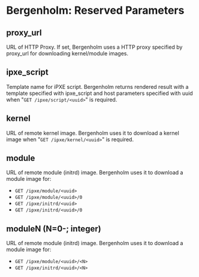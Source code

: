 # Bergenholm: Reserved Parameters

## proxy_url

URL of HTTP Proxy. If set, Bergenholm uses a HTTP proxy specified by
proxy_url for downloading kernel/module images.

## ipxe_script

Template name for iPXE script. Bergenholm returns rendered result with
a template specified with ipxe_script and host parameters specified
with uuid when "```GET /ipxe/script/<uuid>```" is required.

## kernel

URL of remote kernel image. Bergenholm uses it to download a kernel
image when "```GET /ipxe/kernel/<uuid>```" is required.

## module

URL of remote module (initrd) image. Bergenholm uses it to download a
module image for:

* ```GET /ipxe/module/<uuid>```
* ```GET /ipxe/module/<uuid>/0```
* ```GET /ipxe/initrd/<uuid>```
* ```GET /ipxe/initrd/<uuid>/0```

## moduleN (N=0-; integer)

URL of remote module (initrd) image. Bergenholm uses it to download a
module image for:

* ```GET /ipxe/module/<uuid>/<N>```
* ```GET /ipxe/initrd/<uuid>/<N>```
